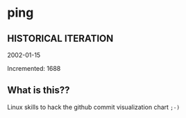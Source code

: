 # ping

## HISTORICAL ITERATION
2002-01-15

Incremented: 1688

## What is this?? 
Linux skills to hack the github commit visualization chart `;-)`
